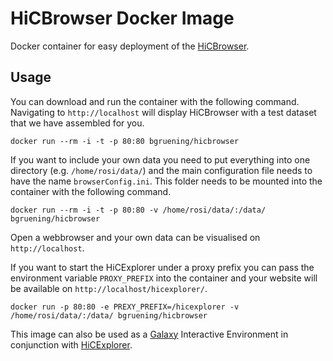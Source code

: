 # HiCBrowser Docker Image

Docker container for easy deployment of the [HiCBrowser](https://github.com/maxplanck-ie/HiCBrowser).

## Usage

You can download and run the container with the following command. Navigating to `http://localhost` will display
HiCBrowser with a test dataset that we have assembled for you.

```
docker run --rm -i -t -p 80:80 bgruening/hicbrowser
```

If you want to include your own data you need to put everything into one directory (e.g. `/home/rosi/data/`) and the main
configuration file needs to have the name `browserConfig.ini`. This folder needs to be mounted into the container with the
following command.

```
docker run --rm -i -t -p 80:80 -v /home/rosi/data/:/data/ bgruening/hicbrowser
```

Open a webbrowser and your own data can be visualised on `http://localhost`.

If you want to start the HiCExplorer under a proxy prefix you can pass the environment variable `PROXY_PREFIX` into the container and your website will be available on `http://localhost/hicexplorer/`.

```
docker run -p 80:80 -e PREXY_PREFIX=/hicexplorer -v /home/rosi/data/:/data/ bgruening/hicbrowser
```

This image can also be used as a [Galaxy](https://github.com/galaxyproject/galaxy) Interactive Environment in conjunction with [HiCExplorer](https://github.com/maxplanck-ie/HiCExplorer).

